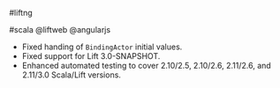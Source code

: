 #liftng

#scala @liftweb @angularjs

* Fixed handing of `BindingActor` initial values.
* Fixed support for Lift 3.0-SNAPSHOT.
* Enhanced automated testing to cover 2.10/2.5, 2.10/2.6, 2.11/2.6, and 2.11/3.0 Scala/Lift versions.
